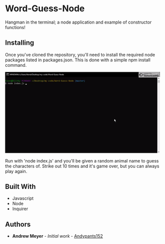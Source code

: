 # Word-Guess-Node

Hangman in the terminal; a node application and example of constructor functions!

## Installing

Once you've cloned the repository, you'll need to install the required node packages listed in packages.json. This is done with a simple npm install command.

![Word-Guess-Node](images/word-guess-node.gif)

Run with 'node index.js' and you'll be given a random animal name to guess the characters of. Strike out 10 times and it's game over, but you can always play again.

## Built With
* Javascript
* Node
* Inquirer

## Authors

* **Andrew Meyer** - *Initial work* - [Andypants152](https://github.com/Andypants152)